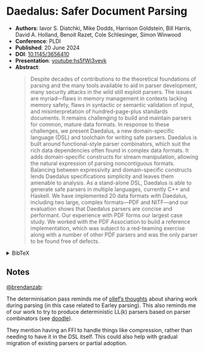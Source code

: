 # Daedalus: Safer Document Parsing

- **Authors**: Iavor S. Diatchki, Mike Dodds, Harrison Goldstein, Bill Harris, David A. Holland, Benoit Razet, Cole Schlesinger, Simon Winwood
- **Conference**: PLDI
- **Published**: 20 June 2024
- **DOI**: [10.1145/3656410](https://doi.org/10.1145/3656410)
- **Presentation**: [youtube:hs5fWi3vevk](https://www.youtube.com/watch?v=hs5fWi3vevk)
- **Abstract**:
  > Despite decades of contributions to the theoretical foundations of parsing
  > and the many tools available to aid in parser development, many security
  > attacks in the wild still exploit parsers. The issues are myriad—flaws in
  > memory management in contexts lacking memory safety, flaws in syntactic or
  > semantic validation of input, and misinterpretation of hundred-page-plus
  > standards documents. It remains challenging to build and maintain parsers
  > for common, mature data formats. In response to these challenges, we present
  > Daedalus, a new domain-specific language (DSL) and toolchain for writing
  > safe parsers. Daedalus is built around functional-style parser combinators,
  > which suit the rich data dependencies often found in complex data formats.
  > It adds domain-specific constructs for stream manipulation, allowing the
  > natural expression of parsing noncontiguous formats. Balancing between
  > expressivity and domain-specific constructs lends Daedalus specifications
  > simplicity and leaves them amenable to analysis. As a stand-alone DSL,
  > Daedalus is able to generate safe parsers in multiple languages, currently
  > C++ and Haskell. We have implemented 20 data formats with Daedalus,
  > including two large, complex formats—PDF and NITF—and our evaluation shows
  > that Daedalus parsers are concise and performant. Our experience with PDF
  > forms our largest case study. We worked with the PDF Association to build a
  > reference implementation, which was subject to a red-teaming exercise along
  > with a number of other PDF parsers and was the only parser to be found free
  > of defects.

<!-- markdownlint-disable no-inline-html -->
<details>
<summary>BibTeX</summary>

```bibtex
@article{10.1145/3656410,
  author = {Diatchki, Iavor S. and Dodds, Mike and Goldstein, Harrison and Harris,
    Bill and Holland, David A. and Razet, Benoit and Schlesinger, Cole and Winwood, Simon},
  title = {Daedalus: Safer Document Parsing},
  year = {2024},
  issue_date = {June 2024},
  publisher = {Association for Computing Machinery},
  address = {New York, NY, USA},
  volume = {8},
  number = {PLDI},
  url = {https://doi.org/10.1145/3656410},
  doi = {10.1145/3656410},
  abstract = {Despite decades of contributions to the theoretical foundations of
    parsing and the many tools available to aid in parser development, many security
    attacks in the wild still exploit parsers. The issues are myriad—flaws in memory
    management in contexts lacking memory safety, flaws in syntactic or semantic
    validation of input, and misinterpretation of hundred-page-plus standards
    documents. It remains challenging to build and maintain parsers for common,
    mature data formats. In response to these challenges, we present Daedalus, a new
    domain-specific language (DSL) and toolchain for writing safe parsers. Daedalus
    is built around functional-style parser combinators, which suit the rich data
    dependencies often found in complex data formats. It adds domain-specific
    constructs for stream manipulation, allowing the natural expression of parsing
    noncontiguous formats. Balancing between expressivity and domain-specific
    constructs lends Daedalus specifications simplicity and leaves them amenable to
    analysis. As a stand-alone DSL, Daedalus is able to generate safe parsers in
    multiple languages, currently C++ and Haskell. We have implemented 20 data
    formats with Daedalus, including two large, complex formats—PDF and NITF—and our
    evaluation shows that Daedalus parsers are concise and performant. Our
    experience with PDF forms our largest case study. We worked with the PDF
    Association to build a reference implementation, which was subject to a
    red-teaming exercise along with a number of other PDF parsers and was the only
    parser to be found free of defects.},
  journal = {Proc. ACM Program. Lang.},
  month = jun,
  articleno = {180},
  numpages = {25},
  keywords = {Format definition languages, NITF, PDF, binary data formats}
}
```

</details>
<!-- markdownlint-restore -->

## Notes

[@brendanzab](https://github.com/brendanzab):

The determinisation pass reminds me of [ollef’s thoughts](https://github.com/ollef/Earley/blob/master/docs/implementation.md#how-not-to-repeat-yourself-yourself)
about sharing work during parsing (in this case related to Earley parsing).
This also reminds me of our work to try to produce deterministic LL(k) parsers based on parser combinators
(see [doodle](./doodle.md)).

They mention having an FFI to handle things like compression,
rather than needing to have it in the DSL itself.
This could also help with gradual migration of existing parsers or partial adoption.
